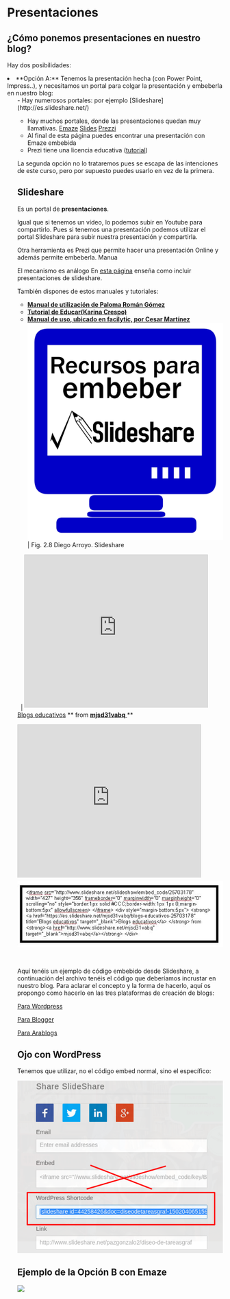
# Presentaciones

## **¿Cómo ponemos presentaciones en nuestro blog?**

Hay dos posibilidades:

<li>**Opción A:** Tenemos la presentación hecha (con Power Point, Impress..), y necesitamos un portal para colgar la presentación y embeberla en nuestro blog: 
<ul>
- Hay numerosos portales: por ejemplo [Slideshare](http://es.slideshare.net/)

- Hay muchos portales, donde las presentaciones quedan muy llamativas. [Emaze](https://www.emaze.com/es/) [Slides](https://slides.com/) [Prezzi](https://prezi.com/)
- Al final de esta página puedes encontrar una presentación con Emaze embebida
- Prezi tiene una licencia educativa ([tutorial](http://recursostic.educacion.es/observatorio/web/gl/internet/recursos-online/970-prezi))



La segunda opción no lo trataremos pues se escapa de las intenciones de este curso, pero por supuesto puedes usarlo en vez de la primera.

## **Slideshare** 

Es un portal de **presentaciones**. 

Igual que si tenemos un vídeo, lo podemos subir en Youtube para compartirlo. Pues si tenemos una presentación podemos utilizar el portal Slideshare para subir nuestra presentación y compartirla.

Otra herramienta es Prezi que permite hacer una presentación Online y además permite embeberla. Manua

El mecanismo es análogo En [esta página](http://es.slideshare.net/anarh/insertar-presentaciones-de-slideshare-en-nuestro-blog-28462888) enseña como incluir presentaciones de slideshare.

También dispones de estos manuales y tutoriales:

- [**Manual de utilización de Paloma Román Gómez**](http://www.slideshare.net/geopaloma/manual-de-utilizacin-de-slideshare)
- [**Tutorial de Educar(Karina Crespo)**](http://www.slideshare.net/lalunaesmilugar/tutorial-de-slideshare)
- [**Manual de uso, ubicado en facilytic, por Cesar Martínez**](http://www.catedu.es/facilytic/2013/10/09/comparte-tus-presentaciones-en-internet-con-slideshare/)
![](img/slideshare.jpg)
| Fig. 2.8 Diego Arroyo. Slideshare



 
| **[<iframe width="427" height="356" style="border: 1px solid #CCC; border-width: 1px 1px 0; margin-bottom: 5px;" src="http://www.slideshare.net/slideshow/embed_code/25703178" frameborder="0" marginwidth="0" marginheight="0" scrolling="no"></iframe>](https://es.slideshare.net/mjsd31vabq/blogs-educativos-25703178)** [Blogs educativos](https://es.slideshare.net/mjsd31vabq/blogs-educativos-25703178) ** from **[mjsd31vabq](http://www.slideshare.net/mjsd31vabq)**[ ](http://www.slideshare.net/mjsd31vabq)**

**[<iframe width="427" height="356" style="border: 1px solid #CCC; border-width: 1px 1px 0; margin-bottom: 5px;" src="http://www.slideshare.net/slideshow/embed_code/25703178" frameborder="0" marginwidth="0" marginheight="0" scrolling="no"></iframe>](https://es.slideshare.net/mjsd31vabq/blogs-educativos-25703178)**
![](img/Dibujo.1.JPG)

 

Aquí tenéis un ejemplo de código embebido desde Slideshare, a continuación del archivo tenéis el código que deberíamos incrustar en nuestro blog. Para aclarar el concepto y la forma de hacerlo, aquí os propongo como hacerlo en las tres plataformas de creación de blogs:

[Para Wordpress](http://www.donostik.com/2010/11/11/slide-share/)

[Para Blogger](http://www.ite.educacion.es/formacion/materiales/155/cd/modulo_2_imagen_digital_II/publicar_un_slideshare_en_blogger.html)

[Para Arablogs](http://www.catedu.es/facilytic/wp-content/uploads/2013/10/arablogs.pdf)

## Ojo con WordPress

Tenemos que utilizar, no el código embed normal, sino el específico:

![](img/Screenshot_(25).png)

## Ejemplo de la Opción B con Emaze

![](https://app.emaze.com/@AFFWTLZW/mbot-kit-robotica-educativa-catedu)

